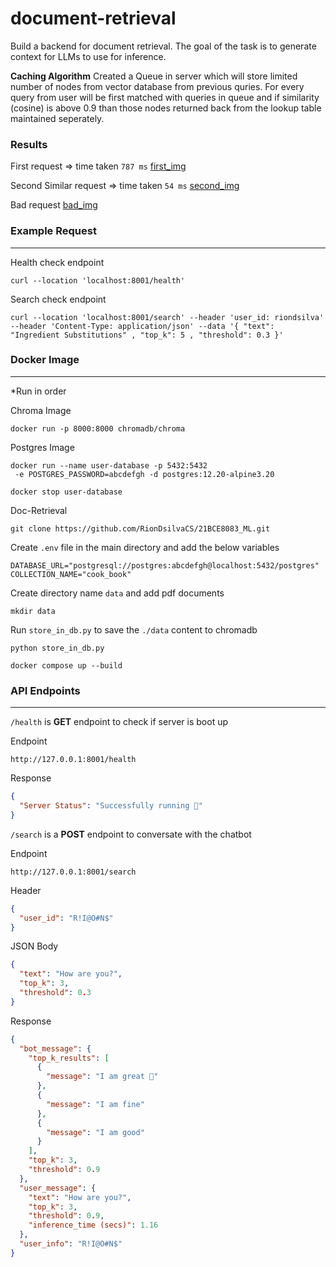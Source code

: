 # document-retrieval
Build a backend for document retrieval. The goal of the task is to generate context for LLMs to use for inference.

**Caching Algorithm**
Created a Queue in server which will store limited number of nodes from vector database from previous quries. For every query from user will be first matched with queries in queue and if similarity (cosine) is above 0.9 than those nodes returned back from the lookup table maintained seperately.  

### Results

First request => time taken `787 ms`
[first_img](./img/first_request.png)

Second Similar request => time taken `54 ms`
[second_img](./img/second_request.png)

Bad request 
[bad_img](./img/bad_request.png)


### Example Request 
---

Health check endpoint 
```shell
curl --location 'localhost:8001/health'
```

Search check endpoint
```shell
curl --location 'localhost:8001/search' --header 'user_id: riondsilva' --header 'Content-Type: application/json' --data '{ "text": "Ingredient Substitutions" , "top_k": 5 , "threshold": 0.3 }'
```


### Docker Image
---
*Run in order

Chroma Image
```shell
docker run -p 8000:8000 chromadb/chroma
```

Postgres Image
```shell
docker run --name user-database -p 5432:5432
 -e POSTGRES_PASSWORD=abcdefgh -d postgres:12.20-alpine3.20   
```
```shell
docker stop user-database
```

Doc-Retrieval 
```shell
git clone https://github.com/RionDsilvaCS/21BCE8083_ML.git
```

Create  `.env` file in the main directory and add the below variables
```
DATABASE_URL="postgresql://postgres:abcdefgh@localhost:5432/postgres"
COLLECTION_NAME="cook_book"
```

Create directory name `data` and add pdf documents 
```
mkdir data
```

Run `store_in_db.py` to save the `./data` content to chromadb
```shell
python store_in_db.py
```

```shell
docker compose up --build
```

### API Endpoints
-- --

`/health` is **GET** endpoint to check if server is boot up

Endpoint
```link
http://127.0.0.1:8001/health
```

Response
```JSON
{
  "Server Status": "Successfully running 🎉"
}
```


`/search` is a **POST** endpoint to conversate with the chatbot

Endpoint
```link
http://127.0.0.1:8001/search
```

Header 
```JSON
{
  "user_id": "R!I@O#N$"
}
```

JSON Body
```json
{
  "text": "How are you?",
  "top_k": 3,
  "threshold": 0.3
}
```

Response 
```JSON
{
  "bot_message": {
    "top_k_results": [
      {
        "message": "I am great 🎉"
      },
      {
        "message": "I am fine"
      },
      {
        "message": "I am good"
      }
    ],
    "top_k": 3,
    "threshold": 0.9
  },
  "user_message": {
    "text": "How are you?",
    "top_k": 3,
    "threshold": 0.9,
    "inference_time (secs)": 1.16
  },
  "user_info": "R!I@O#N$"
}
```
